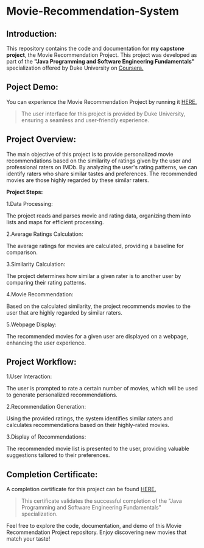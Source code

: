 # **Movie-Recommendation-System**

## Introduction:
This repository contains the code and documentation for **my capstone project**, the Movie Recommendation Project. This project was developed as part of the **"Java Programming and Software Engineering Fundamentals"** specialization offered by Duke University on [Coursera.](https://www.coursera.org/learn/java-programming-recommender)

## Poject Demo:
You can experience the Movie Recommendation Project by running it [HERE.](https://www.dukelearntoprogram.com//capstone/recommender.php?id=B37WQb4kuPaV8D)
>The user interface for this project is provided by Duke University, ensuring a seamless and user-friendly experience.

## Project Overview:
The main objective of this project is to provide personalized movie recommendations based on the similarity of ratings given by the user and professional raters on IMDb. By analyzing the user's rating patterns, we can identify raters who share similar tastes and preferences. The recommended movies are those highly regarded by these similar raters.

<b>Project Steps:</b>

1.Data Processing:

 The project reads and parses movie and rating data, organizing them into lists and maps for efficient processing.
   
2.Average Ratings Calculation:

The average ratings for movies are calculated, providing a baseline for comparison.

3.Similarity Calculation:

The project determines how similar a given rater is to another user by comparing their rating patterns.

4.Movie Recommendation:

Based on the calculated similarity, the project recommends movies to the user that are highly regarded by similar raters.

5.Webpage Display:

The recommended movies for a given user are displayed on a webpage, enhancing the user experience.

## Project Workflow:

1.User Interaction:

The user is prompted to rate a certain number of movies, which will be used to generate personalized recommendations.

2.Recommendation Generation:

Using the provided ratings, the system identifies similar raters and calculates recommendations based on their highly-rated movies.

3.Display of Recommendations:

The recommended movie list is presented to the user, providing valuable suggestions tailored to their preferences.

## Completion Certificate:
A completion certificate for this project can be found [HERE.](https://www.coursera.org/account/accomplishments/certificate/ZA8D76X2VSE8)
>This certificate validates the successful completion of the "Java Programming and Software Engineering Fundamentals" specialization.

Feel free to explore the code, documentation, and demo of this Movie Recommendation Project repository. Enjoy discovering new movies that match your taste!
